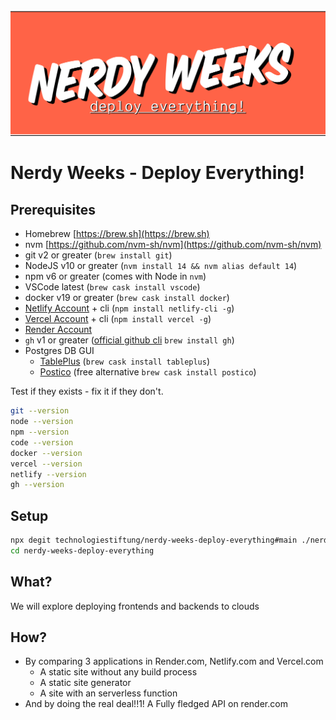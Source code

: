  <img src="assets/images/nerdy-weeks-deploy-768.png">

# Nerdy Weeks - Deploy Everything!

## Prerequisites

- Homebrew [https://brew.sh](https://brew.sh)
- nvm [https://github.com/nvm-sh/nvm](https://github.com/nvm-sh/nvm)
- git v2 or greater (`brew install git`)
- NodeJS v10 or greater (`nvm install 14 && nvm alias default 14`)
- npm v6 or greater (comes with Node in `nvm`)
- VSCode latest (`brew cask install vscode`)
- docker v19 or greater (`brew cask install docker`)
- [Netlify Account](https://www.netlify.com) + cli (`npm install netlify-cli -g`)
- [Vercel  Account](https://www.vercel.com) + cli (`npm install vercel -g`)
- [Render  Account](https://www.render.com)
- `gh` v1 or greater ([official github cli](https://cli.github.com/) `brew install gh`) 
- Postgres DB GUI
  - [TablePlus](https://www.tableplus.io/) (`brew cask install tableplus`)
  - [Postico](https://eggerapps.at/postico/)  (free alternative `brew cask install postico`)


Test if they exists - fix it if they don't.

```bash
git --version
node --version
npm --version
code --version
docker --version
vercel --version
netlify --version
gh --version
```

## Setup

```bash
npx degit technologiestiftung/nerdy-weeks-deploy-everything#main ./nerdy-weeks-deploy-everything
cd nerdy-weeks-deploy-everything
```

## What?

We will explore deploying frontends and backends to clouds

## How?

- By comparing 3 applications in Render.com, Netlify.com and Vercel.com
  - A static site without any build process
  - A static site generator
  - A site with an serverless function
- And by doing the real deal!!1! A Fully fledged API on render.com
